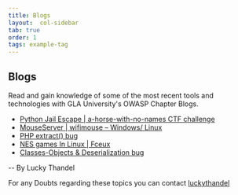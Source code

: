 ```yaml
---
title: Blogs
layout:  col-sidebar
tab: true
order: 1
tags: example-tag
---
```


Blogs
---

Read and gain knowledge of some of the most recent tools and technologies with GLA University's OWASP Chapter Blogs.

* [Python Jail Escape | a-horse-with-no-names CTF challenge](https://technicalnavigator.in/python-jail-escape-a-horse-with-no-names-ctf-challenge/) 
* [MouseServer | wifimouse – Windows/ Linux](https://technicalnavigator.in/mouseserver-wifimouse-windows-linux/)
* [PHP extract() bug](https://technicalnavigator.in/php-extract-bug/)
* [NES games In Linux | Fceux](https://technicalnavigator.in/nes-games-in-linux-fceux/)
* [Classes-Objects & Deserialization bug](https://technicalnavigator.in/classes-objects-deserialization-bug/)

-- By Lucky Thandel

For any Doubts regarding these topics you can contact [luckythandel](mailto://lucky.thandel@owasp.org)
